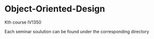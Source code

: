# Object-Oriented-Design
Kth course IV1350

Each seminar soulution can be found under the corresponding directory
